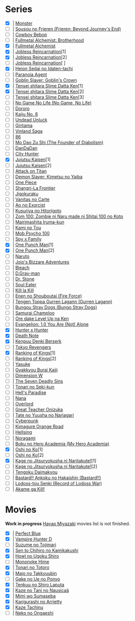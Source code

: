 # Series

- [x] | [Monster](https://myanimelist.net/anime/19/Monster?q=Monster&cat=anime)
- [ ] | [Sousou no Frieren (Frieren: Beyond Journey's End)](https://myanimelist.net/anime/52991/Sousou_no_Frieren)
- [ ] | [Cowboy Bebop](https://myanimelist.net/manga/173/Cowboy_Bebop?q=Cowboy%20Bebop&cat=manga)
- [ ] | [Fullmetal Alchemist: Brotherhood](https://myanimelist.net/anime/5114/Fullmetal_Alchemist__Brotherhood)
- [x] | [Fullmetal Alchemist](https://myanimelist.net/anime/121/Fullmetal_Alchemist)
- [x] | [Jobless Reincarnation](https://myanimelist.net/anime/39535/Mushoku_Tensei__Isekai_Ittara_Honki_Dasu)[1]
- [x] | [Jobless Reincarnation](https://myanimelist.net/anime/39535/Mushoku_Tensei__Isekai_Ittara_Honki_Dasu)[2]
- [ ] | [Jobless Reincarnation](https://myanimelist.net/anime/39535/Mushoku_Tensei__Isekai_Ittara_Honki_Dasu)[ ]
- [x] | [Heion Sedai no Idaten-tachi](https://myanimelist.net/anime/42625/Heion_Sedai_no_Idaten-tachi)
- [ ] | [Paranoia Agent](https://myanimelist.net/anime/323/Mousou_Dairinin/)
- [ ] | [Goblin Slayer: Goblin's Crown](https://myanimelist.net/anime/39576/Goblin_Slayer__Goblins_Crown)
- [x] | [Tensei shitara Slime Datta Ken](https://myanimelist.net/anime/37430/Tensei_shitara_Slime_Datta_Ken/)[1]
- [x] | [Tensei shitara Slime Datta Ken](https://myanimelist.net/anime/37430/Tensei_shitara_Slime_Datta_Ken/)[2]
- [ ] | [Tensei shitara Slime Datta Ken](https://myanimelist.net/anime/37430/Tensei_shitara_Slime_Datta_Ken/)[3]
- [ ] | [No Game No Life (No Game, No Life)](https://myanimelist.net/anime/19815/No_Game_No_Life)
- [ ] | [Dororo](https://myanimelist.net/anime/37520/Dororo?q=dororo&cat=anime)
- [ ] | [Kaiju No. 8](https://myanimelist.net/anime/52588/Kaijuu_8-gou)
- [ ] | [Undead Unluck](https://myanimelist.net/anime/52741/Undead_Unluck)
- [ ] | [Gintama](https://myanimelist.net/anime/918/Gintama/)
- [ ] | [Vinland Saga](https://myanimelist.net/anime/37521/Vinland_Saga)
- [ ] | [86](https://myanimelist.net/anime/41457/86)
- [ ] | [Mo Dao Zu Shi (The Founder of Diabolism)](https://myanimelist.net/anime/37208/Mo_Dao_Zu_Shi)
- [ ] | [DanDaDan](https://myanimelist.net/anime/57334/Dandadan)
- [ ] | [City Hunter](https://myanimelist.net/anime/1473/City_Hunter_91)
- [x] | [Jujutsu Kaisen](https://myanimelist.net/anime/40748/Jujutsu_Kaisen_TV)[1]
- [ ] | [Jujutsu Kaisen](https://myanimelist.net/anime/51009/Jujutsu_Kaisen_2nd_Season)[2]
- [ ] | [Attack on Titan](https://myanimelist.net/anime/16498/Shingeki_no_Kyojin)
- [ ] | [Demon Slayer: Kimetsu no Yaiba](https://myanimelist.net/anime/38000/Kimetsu_no_Yaiba)
- [ ] | [One Piece](https://myanimelist.net/anime/21/One_Piece)
- [ ] | [Shangri-La Frontier](https://myanimelist.net/anime/52347/Shangri-La_Frontier__Kusoge_Hunter_Kamige_ni_Idoman_to_su)
- [ ] | [Jigokuraku](https://myanimelist.net/anime/46569/Jigokuraku)
- [ ] | [Vanitas no Carte](https://myanimelist.net/anime/46569/Jigokuraku)
- [ ] | [Ao no Exorcist](https://myanimelist.net/anime/9919/Ao_no_Exorcist)
- [ ] | [Kusuriya no Hitorigoto](https://myanimelist.net/manga/107562/Kusuriya_no_Hitorigoto)
- [ ] | [Zom 100: Zombie ni Naru made ni Shitai 100 no Koto](https://myanimelist.net/anime/54112/Zom_100__Zombie_ni_Naru_made_ni_Shitai_100_no_Koto)
- [ ] | [Mairimashita Iruma-kun](https://myanimelist.net/anime/39196/Mairimashita_Iruma-kun)
- [ ] | [Kami no Tou](https://myanimelist.net/anime/40221/Kami_no_Tou)
- [ ] | [Mob Psycho 100](https://myanimelist.net/anime/32182/Mob_Psycho_100)
- [ ] | [Spy x Family](https://myanimelist.net/anime/50265/Spy_x_Family)
- [x] | [One Punch Man](https://myanimelist.net/anime/30276/One_Punch_Man)[1]
- [x] | [One Punch Man](https://myanimelist.net/anime/34134/One_Punch_Man_2nd_Season)[2]
- [ ] | [Naruto](https://myanimelist.net/anime/20/Naruto)
- [ ] | [Jojo's Bizzare Adventures](https://myanimelist.net/anime/14719/JoJo_no_Kimyou_na_Bouken_TV)
- [ ] | [Bleach](https://myanimelist.net/anime/269/Bleach)
- [ ] | [D.Gray-man](https://myanimelist.net/anime/1482/DGray-man)
- [ ] | [Dr. Stone](https://myanimelist.net/anime/38691/Dr_Stone)
- [ ] | [Soul Eater](https://myanimelist.net/anime/3588/Soul_Eater)
- [ ] | [Kill la Kill](https://myanimelist.net/anime/18679/Kill_la_Kill)
- [ ] | [Enen no Shouboutai (Fire Force)](https://myanimelist.net/anime/38671/Enen_no_Shouboutai)
- [ ] | [Tengen Toppa Gurren Lagann (Gurren Lagann)](https://myanimelist.net/anime/2001/Tengen_Toppa_Gurren_Lagann)
- [ ] | [Bungou Stray Dogs (Bungo Stray Dogs)](https://myanimelist.net/anime/31478/Bungou_Stray_Dogs)
- [ ] | [Samurai Champloo](https://myanimelist.net/anime/205/Samurai_Champloo)
- [ ] | [Ore dake Level Up na Ken](https://myanimelist.net/anime/52299/Ore_dake_Level_Up_na_Ken)
- [ ] | [Evangelion: 1.0 You Are (Not) Alone](https://myanimelist.net/anime/2759/Evangelion__10_You_Are_Not_Alone)
- [x] | [Hunter x Hunter](https://myanimelist.net/anime/11061/Hunter_x_Hunter_2011)
- [x] | [Death Note](https://myanimelist.net/anime/1535/Death_Note)
- [x] | [Kenpuu Denki Berserk](https://myanimelist.net/anime/33/Kenpuu_Denki_Berserk)
- [ ] | [Tokyo Revengers](https://myanimelist.net/anime/42249/Tokyo_Revengers)
- [x] | [Ranking of Kings](https://myanimelist.net/anime/40834/Ousama_Ranking)[1]
- [ ] | [Ranking of Kings](https://myanimelist.net/anime/40834/Ousama_Ranking)[2]
- [ ] | [Yasuke](https://myanimelist.net/anime/43697/Yasuke)
- [ ] | [Gyakkyou Burai Kaiji](https://myanimelist.net/anime/3002/Gyakkyou_Burai_Kaiji__Ultimate_Survivor)
- [ ] | [Dimension W](https://myanimelist.net/anime/31163/Dimension_W)
- [ ] | [The Seven Deadly Sins](https://myanimelist.net/anime/23755/Nanatsu_no_Taizai)
- [ ] | [Tonari no Seki-kun](https://myanimelist.net/anime/18139/Tonari_no_Seki-kun/)
- [ ] | [Hell's Paradise](https://myanimelist.net/anime/46569/Jigokuraku)
- [ ] | [Nana](https://myanimelist.net/manga/28/Nana)
- [ ] | [Overlord](https://myanimelist.net/anime/29803/Overlord)
- [ ] | [Great Teacher Onizuka](https://myanimelist.net/anime/245/Great_Teacher_Onizuka)
- [ ] | [Tate no Yuusha no Nariagari](https://myanimelist.net/anime/35790/Tate_no_Yuusha_no_Nariagari)
- [ ] | [Cyberpunk](https://myanimelist.net/anime/42310/Cyberpunk__Edgerunners)
- [ ] | [Kimagure Orange Road](https://myanimelist.net/anime/1087/Kimagure_Orange%E2%98%86Road)
- [ ] | [Hellsing](https://myanimelist.net/anime/270/Hellsing)
- [ ] | [Noragami](https://myanimelist.net/anime/20507/Noragami)
- [ ] | [Boku no Hero Academia (My Hero Academia)](https://myanimelist.net/anime/31964/Boku_no_Hero_Academia)
- [x] | [Oshi no Ko](https://myanimelist.net/anime/52034/Oshi_no_Ko)[1]
- [ ] | [Oshi no Ko](https://myanimelist.net/anime/52034/Oshi_no_Ko)[2]
- [x] | [Kage no Jitsuryokusha ni Naritakute!](https://myanimelist.net/anime/48316/Kage_no_Jitsuryokusha_ni_Naritakute)[1]
- [ ] | [Kage no Jitsuryokusha ni Naritakute!](https://myanimelist.net/anime/48316/Kage_no_Jitsuryokusha_ni_Naritakute)[2]
- [ ] | [Tengoku Daimakyou](https://myanimelist.net/anime/53393/Tengoku_Daimakyou)
- [ ] | [Bastard!! Ankoku no Hakaishin (Bastard!!)](https://myanimelist.net/anime/404/Bastard_Ankoku_no_Hakaishin)
- [ ] | [Lodoss-tou Senki (Record of Lodoss War)](https://myanimelist.net/anime/207/Lodoss-tou_Senki)
- [ ] | [Akame ga Kill!](https://myanimelist.net/anime/22199/Akame_Ga_Kill)

# Movies

**Work in progress** [Hayao Miyazaki](https://myanimelist.net/people/1870/Hayao_Miyazaki?q=hayao&cat=person) movies list is not finished.

- [x] | [Perfect Blue](https://myanimelist.net/anime/437/Perfect_Blue)
- [x] | [Vampire Hunter D](https://myanimelist.net/anime/543/Vampire_Hunter_D_2000?q=vampire%20hunter%20d&cat=anime)
- [ ] | [Suzume no Tojimari](https://myanimelist.net/anime/50594/Suzume_no_Tojimari)
- [x] | [Sen to Chihiro no Kamikakushi](https://myanimelist.net/anime/199/Sen_to_Chihiro_no_Kamikakushi)
- [x] | [Howl no Ugoku Shiro](https://myanimelist.net/anime/431/Howl_no_Ugoku_Shiro)
- [ ] | [Mononoke Hime](https://myanimelist.net/anime/164/Mononoke_Hime)
- [x] | [Tonari no Totoro](https://myanimelist.net/anime/523/Tonari_no_Totoro)
- [x] | [Majo no Takkyuubin](https://myanimelist.net/anime/512/Majo_no_Takkyuubin)
- [ ] | [Gake no Ue no Ponyo](https://myanimelist.net/anime/2890/Gake_no_Ue_no_Ponyo)
- [x] | [Tenkuu no Shiro Laputa](https://myanimelist.net/anime/513/Tenkuu_no_Shiro_Laputa)
- [x] | [Kaze no Tani no Nausicaä](https://myanimelist.net/anime/572/Kaze_no_Tani_no_Nausica%C3%A4)
- [x] | [Mimi wo Sumaseba](https://myanimelist.net/anime/585/Mimi_wo_Sumaseba)
- [x] | [Karigurashi no Arrietty](https://myanimelist.net/anime/7711/Karigurashi_no_Arrietty)
- [x] | [Kaze Tachinu](https://myanimelist.net/anime/16662/Kaze_Tachinu)
- [ ] | [Neko no Ongaeshi](https://myanimelist.net/anime/597/Neko_no_Ongaeshi)

